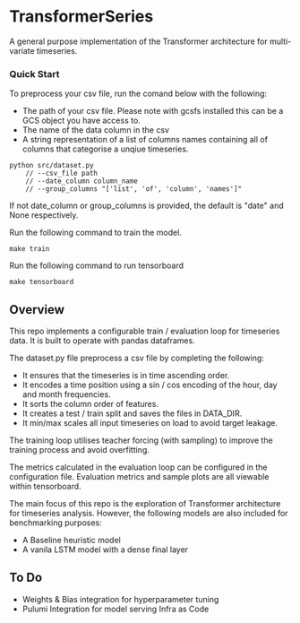# TransformerSeries

A general purpose implementation of the Transformer architecture for multi-variate timeseries.

### Quick Start

To preprocess your csv file, run the comand below with the following:
- The path of your csv file. Please note with gcsfs installed this can be a GCS object you have access to.
- The name of the data column in the csv
- A string representation of a list of columns names containing all of columns that categorise a unqiue timeseries.

```
python src/dataset.py 
    // --csv_file path
    // --date_column column_name
    // --group_columns "['list', 'of', 'column', 'names']"
```

If not date_column  or group_columns is provided, the default is "date" and None respectively.

Run the following command to train the model.

`make train`

Run the following command to run tensorboard

`make tensorboard`

## Overview

This repo implements a configurable train / evaluation loop for timeseries data. It is built to
operate with pandas dataframes.

The dataset.py file preprocess a csv file by completing the following:
 - It ensures that the timeseries is in time ascending order.
 - It encodes a time position using a sin / cos encoding of the hour, day and month frequencies.
 - It sorts the column order of features.
 - It creates a test / train split and saves the files in DATA_DIR.
 - It min/max scales all input timeseries on load to avoid target leakage.

 The training loop utilises teacher forcing (with sampling) to improve the training process and 
 avoid overfitting.

 The metrics calculated in the evaluation loop can be configured in the configuration file. Evaluation
 metrics and sample plots are all viewable within tensorboard.

The main focus of this repo is the exploration of Transformer architecture for timeseries analysis.
However, the following models are also included for benchmarking purposes:
 - A Baseline heuristic model
 - A vanila LSTM model with a dense final layer



## To Do

- Weights & Bias integration for hyperparameter tuning
- Pulumi Integration for model serving Infra as Code